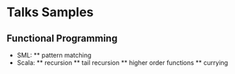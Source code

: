 Talks Samples
=============

Functional Programming
----------------------
* SML:
** pattern matching
* Scala:
** recursion
** tail recursion
** higher order functions
** currying